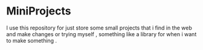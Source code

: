 # MiniProjects
I use this repository for just store some small projects that i find in the web and make changes or trying myself , something like a library for when i want to make something . 
